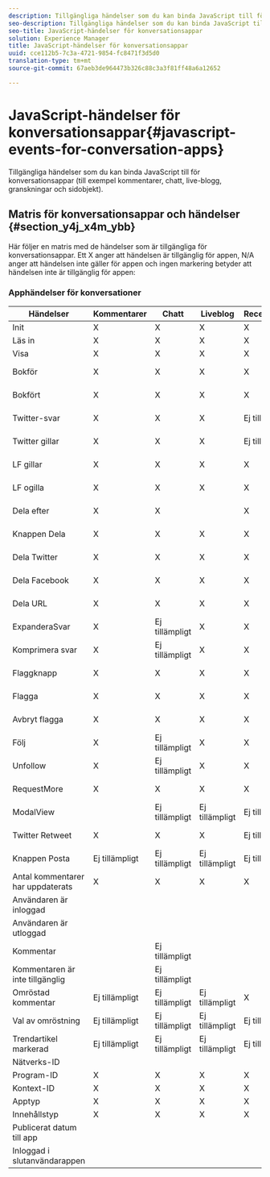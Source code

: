 ```yaml
---
description: Tillgängliga händelser som du kan binda JavaScript till för konversationsappar (till exempel kommentarer, chatt, live-blogg, granskningar och sidobjekt).
seo-description: Tillgängliga händelser som du kan binda JavaScript till för konversationsappar (till exempel kommentarer, chatt, live-blogg, granskningar och sidobjekt).
seo-title: JavaScript-händelser för konversationsappar
solution: Experience Manager
title: JavaScript-händelser för konversationsappar
uuid: cce112b5-7c3a-4721-9854-fc8471f3d5d0
translation-type: tm+mt
source-git-commit: 67aeb3de964473b326c88c3a3f81ff48a6a12652

---
```



# JavaScript-händelser för konversationsappar{#javascript-events-for-conversation-apps}

Tillgängliga händelser som du kan binda JavaScript till för konversationsappar (till exempel kommentarer, chatt, live-blogg, granskningar och sidobjekt).

## Matris för konversationsappar och händelser {#section_y4j_x4m_ybb}

Här följer en matris med de händelser som är tillgängliga för konversationsappar. Ett X anger att händelsen är tillgänglig för appen, N/A anger att händelsen inte gäller för appen och ingen markering betyder att händelsen inte är tillgänglig för appen:

### Apphändelser för konversationer

| Händelser | Kommentarer | Chatt | Liveblog | Recensioner | Sidenotes | Omröstningar | Trender |
|---|---|---|---|---|---|---|---|
| Init | X | X | X | X | X |  |  |
| Läs in | X | X | X | X |  |  |  |
| Visa | X | X | X | X |  |  |  |
| Bokför | X | X | X | X |  | Ej tillämpligt | Ej tillämpligt |
| Bokfört | X | X | X | X | X | Ej tillämpligt | Ej tillämpligt |
| Twitter-svar | X | X | X | Ej tillämpligt | Ej tillämpligt | Ej tillämpligt | Ej tillämpligt |
| Twitter gillar | X | X | X | Ej tillämpligt | Ej tillämpligt | Ej tillämpligt | Ej tillämpligt |
| LF gillar | X | X | X | X | Ej tillämpligt | Ej tillämpligt | Ej tillämpligt |
| LF ogilla | X | X | X | X | Ej tillämpligt | Ej tillämpligt | Ej tillämpligt |
| Dela efter | X | X |  | X | Ej tillämpligt | Ej tillämpligt | Ej tillämpligt |
| Knappen Dela | X | X | X | X |  | Ej tillämpligt | Ej tillämpligt |
| Dela Twitter | X | X | X | X | X | Ej tillämpligt | Ej tillämpligt |
| Dela Facebook | X | X | X | X | X | Ej tillämpligt | Ej tillämpligt |
| Dela URL | X | X | X | X |  | Ej tillämpligt | Ej tillämpligt |
| ExpanderaSvar | X | Ej tillämpligt | X | X | Ej tillämpligt | Ej tillämpligt | Ej tillämpligt |
| Komprimera svar | X | Ej tillämpligt | X | X | Ej tillämpligt | Ej tillämpligt | Ej tillämpligt |
| Flaggknapp | X | X | X | X | Ej tillämpligt | Ej tillämpligt | Ej tillämpligt |
| Flagga | X | X | X | X | X | Ej tillämpligt | Ej tillämpligt |
| Avbryt flagga | X | X | X | X | Ej tillämpligt | Ej tillämpligt | Ej tillämpligt |
| Följ | X | Ej tillämpligt | X | X | Ej tillämpligt | Ej tillämpligt | Ej tillämpligt |
| Unfollow | X | Ej tillämpligt | X | X | Ej tillämpligt | Ej tillämpligt | Ej tillämpligt |
| RequestMore | X | X | X | X | Ej tillämpligt | Ej tillämpligt | Ej tillämpligt |
| ModalView |  | Ej tillämpligt | Ej tillämpligt | Ej tillämpligt | Ej tillämpligt | Ej tillämpligt | Ej tillämpligt |
| Twitter Retweet | X | X | X | Ej tillämpligt | Ej tillämpligt | Ej tillämpligt | Ej tillämpligt |
| Knappen Posta | Ej tillämpligt | Ej tillämpligt | Ej tillämpligt | Ej tillämpligt | Ej tillämpligt | Ej tillämpligt | Ej tillämpligt |
| Antal kommentarer har uppdaterats | X | X | X | X | Ej tillämpligt | Ej tillämpligt | Ej tillämpligt |
| Användaren är inloggad |  |  |  |  |  | Ej tillämpligt | Ej tillämpligt |
| Användaren är utloggad |  |  |  |  |  | Ej tillämpligt | Ej tillämpligt |
| Kommentar |  | Ej tillämpligt |  |  | Ej tillämpligt | Ej tillämpligt | Ej tillämpligt |
| Kommentaren är inte tillgänglig |  | Ej tillämpligt |  |  | Ej tillämpligt | Ej tillämpligt | Ej tillämpligt |
| Omröstad kommentar | Ej tillämpligt | Ej tillämpligt | Ej tillämpligt | X | X | Ej tillämpligt | Ej tillämpligt |
| Val av omröstning | Ej tillämpligt | Ej tillämpligt | Ej tillämpligt | Ej tillämpligt | Ej tillämpligt |  | Ej tillämpligt |
| Trendartikel markerad | Ej tillämpligt | Ej tillämpligt | Ej tillämpligt | Ej tillämpligt | Ej tillämpligt | Ej tillämpligt |  |
| Nätverks-ID |  |  |  |  |  |  |  |
| Program-ID | X | X | X | X |  |  |  |
| Kontext-ID | X | X | X | X |  |  |  |
| Apptyp | X | X | X | X |  |  |  |
| Innehållstyp | X | X | X | X |  |  |  |
| Publicerat datum till app |  |  |  |  |  |  |  |
| Inloggad i slutanvändarappen |  |  |  |  |  |  |  |

